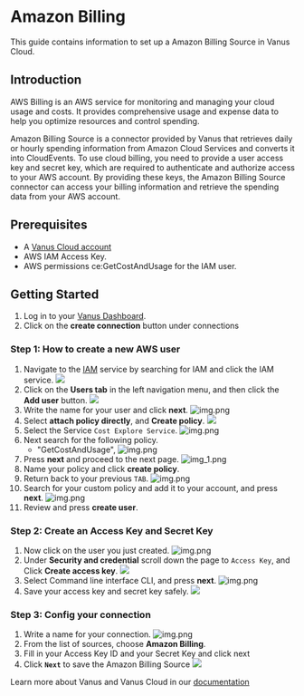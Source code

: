 # Amazon Billing

This guide contains information to set up a Amazon Billing Source in Vanus Cloud.

## Introduction

AWS Billing is an AWS service for monitoring and managing your cloud usage and costs. It provides comprehensive usage and expense data to help you optimize resources and control spending.

Amazon Billing Source is a connector provided by Vanus that retrieves daily or hourly spending information from Amazon Cloud Services and converts it into CloudEvents. To use cloud billing, you need to provide a user access key and secret key, which are required to authenticate and authorize access to your AWS account. By providing these keys, the Amazon Billing Source connector can access your billing information and retrieve the spending data from your AWS account.

## Prerequisites

- A [Vanus Cloud account](https://cloud.vanus.ai)
- AWS IAM Access Key.
- AWS permissions ce:GetCostAndUsage for the IAM user.

## Getting Started

1. Log in to your [Vanus Dashboard](https://cloud.vanus.ai/dashboard).
2. Click on the **create connection** button under connections

### Step 1: How to create a new AWS user

1. Navigate to the [IAM](https://console.aws.amazon.com/iam/) service by searching for IAM and click the IAM service.
   ![](images/findIAM.png)
2. Click on the **Users tab** in the left navigation menu, and then click the **Add user** button.
![](images/AddUser.png)
3. Write the name for your user and click **next**.
![img.png](images/setname.png)
4. Select **attach policy directly**, and **Create policy**.
![](images/permissionoption.png)
5. Select the Service `Cost Explore Service`.
![img.png](images/searchcost.png)
6. Next search for the following policy.
   - "GetCostAndUsage", 
![img.png](images/search.png)
7. Press **next** and proceed to the next page.
![img_1.png](images/tag.png)
8. Name your policy and click **create policy**.
9. Return back to your previous `TAB`.
![img.png](images/tab.png)
10. Search for your custom policy and add it to your account, and press **next**.
![img.png](images/policy.png)
11. Review and press **create user**.

### Step 2: Create an Access Key and Secret Key
1. Now click on the user you just created.
![img.png](images/user.png)
2. Under **Security and credential** scroll down the page to `Access Key`, and Click **Create access key**.
    ![](images/createAccesskey.png)
3. Select Command line interface CLI, and press **next**.
![img.png](images/CLI.png)
4. Save your access key and secret key safely.
    ![](images/img.png)

### Step 3: Config your connection

1. Write a name for your connection.
      ![img.png](images/name.png)
2. From the list of sources, choose **Amazon Billing**.
3. Fill in your Access Key ID and your Secret Key and click next
4. Click **`Next`** to save the Amazon Billing Source
![](images/aws-billing.png)

Learn more about Vanus and Vanus Cloud in our [documentation](https://docs.vanus.ai)